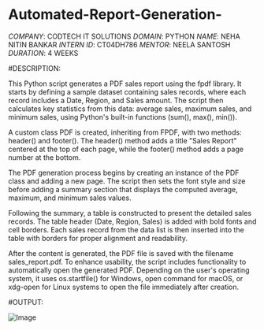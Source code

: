 # Automated-Report-Generation-
*COMPANY*: CODTECH IT SOLUTIONS 
*DOMAIN*: PYTHON 
*NAME*: NEHA NITIN BANKAR 
*INTERN ID*: CT04DH786
*MENTOR*: NEELA SANTOSH
*DURATION*: 4 WEEKS 

#DESCRIPTION:

This Python script generates a PDF sales report using the fpdf library. It starts by defining a sample dataset containing sales records, where each record includes a Date, Region, and Sales amount. The script then calculates key statistics from this data: average sales, maximum sales, and minimum sales, using Python's built-in functions (sum(), max(), min()).

A custom class PDF is created, inheriting from FPDF, with two methods: header() and footer(). The header() method adds a title "Sales Report" centered at the top of each page, while the footer() method adds a page number at the bottom.

The PDF generation process begins by creating an instance of the PDF class and adding a new page. The script then sets the font style and size before adding a summary section that displays the computed average, maximum, and minimum sales values.

Following the summary, a table is constructed to present the detailed sales records. The table header (Date, Region, Sales) is added with bold fonts and cell borders. Each sales record from the data list is then inserted into the table with borders for proper alignment and readability.

After the content is generated, the PDF file is saved with the filename sales_report.pdf. To enhance usability, the script includes functionality to automatically open the generated PDF. Depending on the user's operating system, it uses os.startfile() for Windows, open command for macOS, or xdg-open for Linux systems to open the file immediately after creation.

#OUTPUT:

![Image](https://github.com/user-attachments/assets/c024a39b-ce87-4af1-8306-e1bb9d4ddf57)




